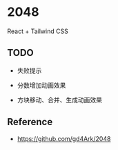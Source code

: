 # 2048

React + Tailwind CSS


## TODO

- 失败提示

- 分数增加动画效果

- 方块移动、合并、生成动画效果


## Reference

- https://github.com/gd4Ark/2048